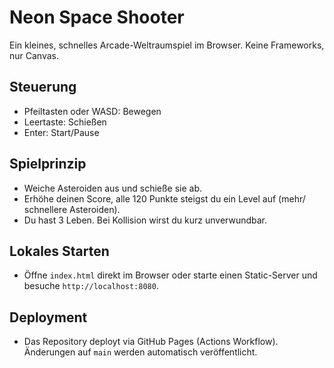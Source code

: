 # Neon Space Shooter

Ein kleines, schnelles Arcade-Weltraumspiel im Browser. Keine Frameworks, nur Canvas.

## Steuerung
- Pfeiltasten oder WASD: Bewegen
- Leertaste: Schießen
- Enter: Start/Pause

## Spielprinzip
- Weiche Asteroiden aus und schieße sie ab.
- Erhöhe deinen Score, alle 120 Punkte steigst du ein Level auf (mehr/ schnellere Asteroiden).
- Du hast 3 Leben. Bei Kollision wirst du kurz unverwundbar.

## Lokales Starten
- Öffne `index.html` direkt im Browser oder starte einen Static-Server und besuche `http://localhost:8080`.

## Deployment
- Das Repository deployt via GitHub Pages (Actions Workflow). Änderungen auf `main` werden automatisch veröffentlicht. 